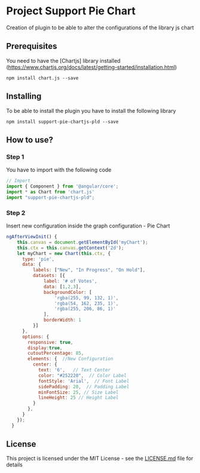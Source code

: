 # Project Support Pie Chart

Creation of plugin to be able to alter the configurations of the library js chart

## Prerequisites

You need to have the [Chartjs] library installed (https://www.chartjs.org/docs/latest/getting-started/installation.html)

```shell
npm install chart.js --save
```

## Installing

To be able to install the plugin you have to install the following library

```shell
npm install support-pie-chartjs-pld --save
```

## How to use?

### Step 1
You have to import with the following code

```javascript
// Import
import { Component } from '@angular/core';
import * as Chart from 'chart.js'
import "support-pie-chartjs-pld";
```
### Step 2

Insert new configuration inside the graph configuration - Pie Chart

```javascript
ngAfterViewInit() {
    this.canvas = document.getElementById('myChart');
    this.ctx = this.canvas.getContext('2d');
    let myChart = new Chart(this.ctx, {
      type: 'pie',
      data: {
          labels: ["New", "In Progress", "On Hold"],
          datasets: [{
              label: '# of Votes',
              data: [1,2,3],
              backgroundColor: [
                  'rgba(255, 99, 132, 1)',
                  'rgba(54, 162, 235, 1)',
                  'rgba(255, 206, 86, 1)'
              ],
              borderWidth: 1
          }]
      },
      options: {
        responsive: true,
        display:true,
        cutoutPercentage: 85,
        elements: {  //New Configuration
          center: {
            text: '6',   // Text Center
            color: "#252220",  // Color Label
            fontStyle: 'Arial',  // Font Label
            sidePadding: 20,  // Padding Label
            minFontSize: 25, // Size Label
            lineHeight: 25 // Height Label
          }
        },
      }
    });
  }

```

## License

This project is licensed under the MIT License - see the [LICENSE.md](LICENSE.md) file for details


